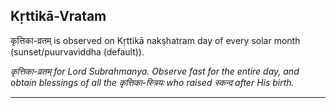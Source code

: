 ## Kṛttikā-Vratam
कृत्तिका-व्रतम् is observed on Kṛttikā nakṣhatram day of every solar month (sunset/puurvaviddha (default)).

_कृत्तिका-व्रतम् for Lord Subrahmanya. Observe fast for the entire day, and obtain blessings of all the कृत्तिका-स्त्रियः who raised स्कन्द after His birth._

---

